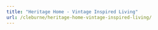 ```yaml
---
title: "Heritage Home - Vintage Inspired Living"
url: /cleburne/heritage-home-vintage-inspired-living/
---
```

